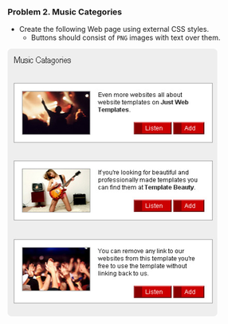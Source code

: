 ### Problem 2. Music Categories
*	Create the following Web page using external CSS styles.
	*	Buttons should consist of `PNG` images with text over them.

![picture2](images/task2.png)
